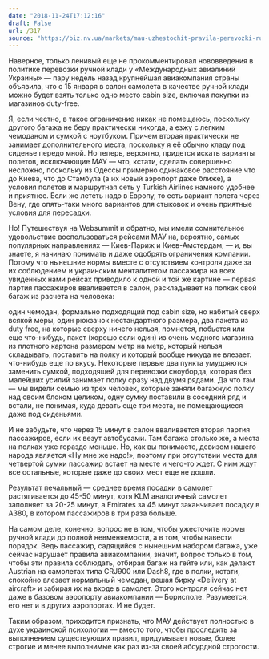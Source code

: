 ```yaml
---
date: "2018-11-24T17:12:16"
draft: False
url: /317
source: "https://biz.nv.ua/markets/mau-uzhestochit-pravila-perevozki-ruchnoj-kladi-2503953.html"
---
```


Наверное, только ленивый еще не прокомментировал нововведения в политике перевозки ручной клади у «Международных авиалиний Украины» — пару недель назад крупнейшая авиакомпания страны объявила, что с 15 января в салон самолета в качестве ручной клади можно будет взять только одно место cabin size, включая покупки из магазинов duty-free.

Я, если честно, в такое ограничение никак не помещаюсь, поскольку другого багажа не беру практически никогда, а езжу с легким чемоданом и сумкой с ноутбуком. Причем вторая практически не занимает дополнительного места, поскольку я её обычно кладу под сиденье передо мной. Но теперь, вероятно, придется искать варианты полетов, исключающие МАУ — что, кстати, сделать совершенно несложно, поскольку из Одессы примерно одинаковое расстояние что до Киева, что до Стамбула (а их новый аэропорт даже ближе), а условия полетов и маршрутная сеть у Turkish Airlines намного удобнее и приятнее. Если же лететь надо в Европу, то есть вариант полета через Вену, где опять-таки много вариантов для стыковок и очень приятные условия для пересадки.

Но! Путешествуя на Websummit и обратно, мы имели сомнительное удовольствие воспользоваться рейсами МАУ на, вероятно, самых популярных направлениях — Киев-Париж и Киев-Амстердам, — и, вы знаете, я начинаю понимать и даже одобрять ограничения компании. Потому что нынешние нормы вместе с отсутствием контроля даже за их соблюдением и украинским менталитетом пассажира на всех увиденных нами рейсах приводило к одной и той же картине — первая партия пассажиров вваливается в салон, раскладывает на полках свой багаж из расчета на человека:

один чемодан, формально подходящий под cabin size, но набитый сверх всякой меры,
один рюкзачок нестандартного размера,
два пакета из duty free, на которые сверху ничего нельзя, помнется, побьется или еще что-нибудь,
пакет (хорошо если один) из очень модного магазина из плотного картона размером метр на метр, который нельзя складывать, поставить на полку и который вообще никуда не влезает.
что-нибудь еще по вкусу.
Некоторые первые два пункта умудряются заменить сумкой, подходящей для перевозки сноуборда, которая без малейших усилий занимает полку сразу над двумя рядами. Да что там — мы видели семью из трех человек, которые заняли багажную полку над своим блоком целиком, одну сумку поставили в соседний ряд и встали, не понимая, куда девать еще три места, не помещающиеся даже под сиденьями. 

И не забудьте, что через 15 минут в салон вваливается вторая партия пассажиров, если их везут автобусами. Там багажа столько же, а места на полках уже гораздо меньше. Но, как вы понимаете, девизом нашего народа является «Ну мне же надо!», поэтому при отсутствии места для четвертой сумки пассажир встает на месте и чего-то ждет. С ним ждут все остальные, которые даже до своих мест еще не дошли. 

Результат печальный — среднее время посадки в самолет растягивается до 45-50 минут, хотя KLM аналогичный самолет заполняет за 20-25 минут, а Emirates за 45 минут заканчивает посадку в A380, в котором пассажиров в три раза больше.

На самом деле, конечно, вопрос не в том, чтобы ужесточить нормы ручной клади до полной невменяемости, а в том, чтобы навести порядок. Ведь пассажир, садящийся с нынешним набором багажа, уже сейчас нарушает правила авиакомпании, значит, вопрос только в том, чтобы эти правила соблюдать, отбирая багаж на гейте или, как делают Austrian на самолетах типа CRJ900 или Dash8, где в полки, кстати, спокойно влезает нормальный чемодан, вешая бирку «Delivery at aircraft» и забирая их на входе в самолет. Этого контроля сейчас нет даже в базовом аэропорту авиакомпании — Борисполе. Разумеется, его нет и в других аэропортах. И не будет. 

Таким образом, приходится признать, что МАУ действует полностью в духе украинской психологии — вместо того, чтобы проследить за выполнением существующих правил, придумывает новые, более строгие и менее выполнимые как раз из-за своей абсурдной строгости.
